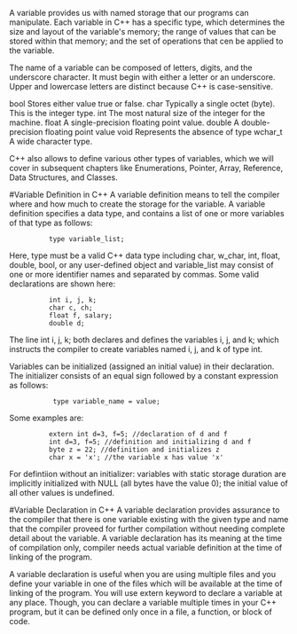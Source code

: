 A variable provides us with named storage that our programs can manipulate. Each variable
in C++ has a specific type, which determines the size and layout of the variable's memory;
the range of values that can be stored within that memory; and the set of operations that cen be applied
to the variable.

The name of a variable can be composed of letters, digits, and the underscore character. It must begin 
with either a letter or an underscore. Upper and lowercase letters are distinct because C++
is case-sensitive.

bool    Stores either value true or false.
char    Typically a single octet (byte). This is the integer type.
int     The most natural size of the integer for the machine.
float   A single-precision floating point value.
double  A double-precision floating point value
void    Represents the absence of type
wchar_t A wide character type.

C++ also allows to define various other types of variables, which we will cover in subsequent chapters like
Enumerations, Pointer, Array, Reference, Data Structures, and Classes.

#Variable Definition in C++
A variable definition means to tell the compiler where and how much to create the storage for the variable. 
A variable definition specifies a data type, and contains a list of one or more variables of that type as follows:

              type variable_list;
              
Here, type must be a valid C++ data type including char, w_char, int, float, double, bool, or any user-defined object
and variable_list may consist of one or more identifier names and separated by commas. Some valid declarations are shown here:

              int i, j, k;
              char c, ch;
              float f, salary;
              double d;
              
 The line int i, j, k; both declares and defines the variables i, j, and k; which instructs the compiler to create
 variables named i, j, and k of type int.
 
 Variables can be initialized (assigned an initial value) in their declaration. The initializer consists of an equal sign
 followed by a constant expression as follows:
 
               type variable_name = value;
               
 Some examples are:
 
              extern int d=3, f=5; //declaration of d and f
              int d=3, f=5; //definition and initializing d and f
              byte z = 22; //definition and initializes z
              char x = 'x'; //the variable x has value 'x'
              
 For defintiion without an initializer: variables with static storage duration are implicitly initialized 
 with NULL (all bytes have the value 0); the initial value of all other values is undefined.
 
 #Variable Declaration in C++
 A variable declaration provides assurance to the compiler that there is one variable existing with
 the given type and name that the compiler proveed for further compilation without needing complete detail about the variable.
 A variable declaration has its meaning at the time of compilation only, compiler needs actual variable definition
 at the time of linking of the program.
 
 A variable declaration is useful when you are using multiple files and you define your variable in one of the 
 files which will be available at the time of linking of the program. You will use extern keyword to declare
 a variable at any place. Though, you can declare a variable multiple times in your C++ program, but it can be defined
 only once in a file, a function, or block of code.
